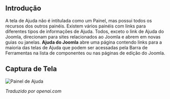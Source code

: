 <!-- Filename: J4.x:Help / Display title: Painel de Ajuda  -->

## Introdução

A tela de Ajuda não é intitulada como um Painel, mas possui todos os recursos dos outros painéis. Existem vários painéis com links para diferentes tipos de informações de Ajuda. Todos, exceto o link de Ajuda do Joomla, direcionam para sites relacionados ao Joomla e abrem em novas guias ou janelas. **Ajuda do Joomla** abre uma página contendo links para a maioria das telas de Ajuda que podem ser acessadas pela Barra de Ferramentas na lista de componentes ou nas páginas de edição do Joomla.

## Captura de Tela

![Painel de Ajuda](../../../en/images/dashboards/help-dashboard.png)

*Traduzido por openai.com*

